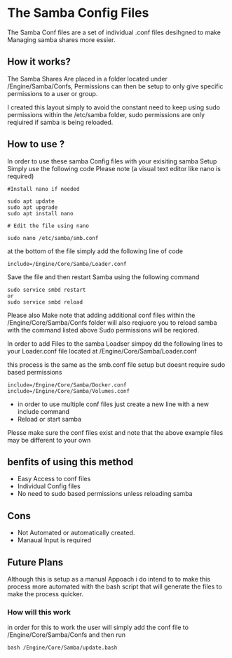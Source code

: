 # The Samba Config Files

The Samba Conf files are a set of individual .conf files desihgned to make Managing samba shares more essier.

## How it works?
The Samba Shares Are placed in a folder located under /Engine/Samba/Confs, Permissions can then be setup to 
only give specific permissions to a user or group.

I created this layout simply to avoid the constant need to keep using sudo permissions within the /etc/samba folder, sudo permissions are only reqiuired if samba is being reloaded.

## How to use ?

In order to use these samba Config files with your exisiting samba Setup Simply use the following code
Please note (a visual text editor like nano is required)

```
#Install nano if needed

sudo apt update
sudo apt upgrade
sudo apt install nano

# Edit the file using nano

sudo nano /etc/samba/smb.conf
```

at the bottom of the file simply add the following line of code

```
include=/Engine/Core/Samba/Loader.conf
```
Save the file and then restart Samba using the following command

```
sudo service smbd restart
or
sudo service smbd reload
```

Please also Make note that adding additional conf files within the /Engine/Core/Samba/Confs folder 
will also reqiuore you to reload samba with the command listed above Sudo permissions will be reqiored.

In order to add Files to the samba Loadser simpoy dd the following lines to your Loader.conf file located at /Engine/Core/Samba/Loader.conf

this process is the same as the smb.conf file setup but doesnt require sudo based permissions
```
include=/Engine/Core/Samba/Docker.conf
include=/Engine/Core/Samba/Volumes.conf
```

* in order to use multiple conf files just create a new line with a new include command
* Reload or start samba

Plesse make sure the conf files exist and  note that the above example files may be different to your own


## benfits of using this method

* Easy Access to conf files
* Individual Config files
* No need to sudo based permissions unless reloading samba

## Cons

 * Not Automated or automatically created.
 * Manaual Input is required

## Future Plans
Although this is setup as a manual Appoach i do intend to to make this process more automated with the bash script that will generate the files to make the process quicker.

### How will this work

in order for this to work the user will simply add the conf file to /Engine/Core/Samba/Confs and then run

```
bash /Engine/Core/Samba/update.bash
```
